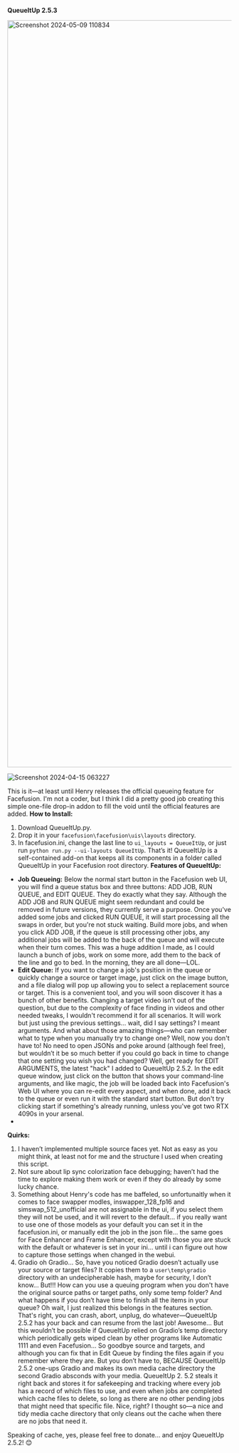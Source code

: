  **QueueItUp 2.5.3**
 
<img width="1679" alt="Screenshot 2024-05-09 110834" src="https://github.com/chuckkay/QueueItUp/assets/10617746/ebf49e9b-04f6-4373-9c33-636dd43e23da">



![Screenshot 2024-04-15 063227](https://github.com/chuckkay/QueueItUp/assets/10617746/971e2bd3-df87-412e-998a-9e93b7d19f63)

This is it—at least until Henry releases the official queueing feature for Facefusion. I'm not a coder, but I think I did a pretty good job creating this simple one-file drop-in addon to fill the void until the official features are added.
**How to Install:**
1. Download QueueItUp.py.
2. Drop it in your `facefusion\facefusion\uis\layouts` directory.
3. In facefusion.ini, change the last line to `ui_layouts = QueueItUp`, or just run `python run.py --ui-layouts QueueItUp`.
That’s it!
QueueItUp is a self-contained add-on that keeps all its components in a folder called QueueItUp in your Facefusion root directory.
**Features of QueueItUp:**
- **Job Queueing:** Below the normal start button in the Facefusion web UI, you will find a queue status box and three buttons: ADD JOB, RUN QUEUE, and EDIT QUEUE. They do exactly what they say. Although the ADD JOB and RUN QUEUE might seem redundant and could be removed in future versions, they currently serve a purpose. Once you've added some jobs and clicked RUN QUEUE, it will start processing all the swaps in order, but you're not stuck waiting. Build more jobs, and when you click ADD JOB, if the queue is still processing other jobs, any additional jobs will be added to the back of the queue and will execute when their turn comes. This was a huge addition I made, as I could launch a bunch of jobs, work on some more, add them to the back of the line and go to bed. In the morning, they are all done—LOL.
- **Edit Queue:** If you want to change a job's position in the queue or quickly change a source or target image, just click on the image button, and a file dialog will pop up allowing you to select a replacement source or target. This is a convenient tool, and you will soon discover it has a bunch of other benefits. Changing a target video isn't out of the question, but due to the complexity of face finding in videos and other needed tweaks, I wouldn't recommend it for all scenarios. It will work but just using the previous settings... wait, did I say settings? I meant arguments. And what about those amazing things—who can remember what to type when you manually try to change one? Well, now you don't have to! No need to open JSONs and poke around (although feel free), but wouldn’t it be so much better if you could go back in time to change that one setting you wish you had changed? Well, get ready for EDIT ARGUMENTS, the latest "hack" I added to QueueItUp 2.5.2. In the edit queue window, just click on the button that shows your command-line arguments, and like magic, the job will be loaded back into Facefusion's Web UI where you can re-edit every aspect, and when done, add it back to the queue or even run it with the standard start button. But don't try clicking start if something's already running, unless you've got two RTX 4090s in your arsenal.
- 
**Quirks:**
1. I haven’t implemented multiple source faces yet. Not as easy as you might think, at least not for me and the structure I used when creating this script.
2. Not sure about lip sync colorization face debugging; haven’t had the time to explore making them work or even if they do already by some lucky chance.
3. Something about Henry's code has me baffeled, so unfortunaitly when it comes to face swapper modles, inswapper_128_fp16 and simswap_512_unofficial are not assignable in the ui, if you select them they will not be used, and it will revert to the default...   if you really want to use one of those models as your default you can set it in the facefusion.ini, or manually edit the job in the json file...   the same goes for Face Enhancer and Frame Enhancer, except with those you are stuck with the default or whatever is set in your ini...  until i can figure out how to capture those settings when changed in the webui.
4. Gradio oh Gradio... So, have you noticed Gradio doesn’t actually use your source or target files? It copies them to a `user\temp\gradio` directory with an undecipherable hash, maybe for security, I don’t know... But!!! How can you use a queuing program when you don't have the original source paths or target paths, only some temp folder? And what happens if you don’t have time to finish all the items in your queue? Oh wait, I just realized this belongs in the features section. That's right, you can crash, abort, unplug, do whatever—QueueItUp 2.5.2 has your back and can resume from the last job! Awesome... But this wouldn’t be possible if QueueItUp relied on Gradio’s temp directory which periodically gets wiped clean by other programs like Automatic 1111 and even Facefusion... So goodbye source and targets, and although you can fix that in Edit Queue by finding the files again if you remember where they are. But you don’t have to, BECAUSE QueueItUp 2.5.2 one-ups Gradio and makes its own media cache directory the second Gradio absconds with your media. QueueItUp 2. 5.2 steals it right back and stores it for safekeeping and tracking where every job has a record of which files to use, and even when jobs are completed which cache files to delete, so long as there are no other pending jobs that might need that specific file. Nice, right? I thought so—a nice and tidy media cache directory that only cleans out the cache when there are no jobs that need it.

Speaking of cache, yes, please feel free to donate... and enjoy QueueItUp 2.5.2! 😊


